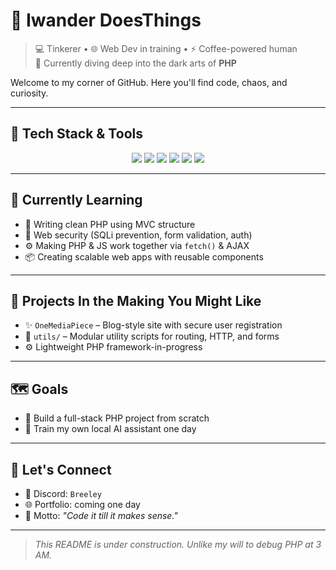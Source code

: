 # 🌌 Iwander DoesThings

> 💻 Tinkerer • 🌐 Web Dev in training • ⚡ Coffee-powered human  
> 🧙 Currently diving deep into the dark arts of **PHP**

Welcome to my corner of GitHub. Here you'll find code, chaos, and curiosity.

---

## 🔧 Tech Stack & Tools

<div align="center">

<img src="https://img.shields.io/badge/HTML5-E34F26?style=for-the-badge&logo=html5&logoColor=white"/>
<img src="https://img.shields.io/badge/CSS3-1572B6?style=for-the-badge&logo=css3&logoColor=white"/>
<img src="https://img.shields.io/badge/JavaScript-F7DF1E?style=for-the-badge&logo=javascript&logoColor=black"/>
<img src="https://img.shields.io/badge/PHP-777BB4?style=for-the-badge&logo=php&logoColor=white"/>
<img src="https://img.shields.io/badge/MySQL-005C84?style=for-the-badge&logo=mysql&logoColor=white"/>
<img src="https://img.shields.io/badge/Apache-D22128?style=for-the-badge&logo=apache&logoColor=white"/>


</div>

---

## 🌱 Currently Learning

- 🧠 Writing clean PHP using MVC structure  
- 🔐 Web security (SQLi prevention, form validation, auth)  
- ⚙️ Making PHP & JS work together via `fetch()` & AJAX  
- 📦 Creating scalable web apps with reusable components

---

## 📂 Projects In the Making You Might Like

- ✨ `OneMediaPiece` – Blog-style site with secure user registration  
- 🧰 `utils/` – Modular utility scripts for routing, HTTP, and forms  
- ⚙️ Lightweight PHP framework-in-progress

---

## 🗺 Goals

- 🎯 Build a full-stack PHP project from scratch  
- 🤖 Train my own local AI assistant one day  

---

## 🤝 Let's Connect

- 💬 Discord: `Breeley`
- 🌐 Portfolio: coming one day  
- 🧠 Motto: *"Code it till it makes sense."*

---

> _This README is under construction. Unlike my will to debug PHP at 3 AM._
